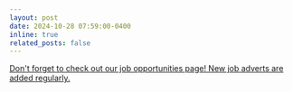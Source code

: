 ```yaml
---
layout: post
date: 2024-10-28 07:59:00-0400
inline: true
related_posts: false
---
```


[Don't forget to check out our job opportunities page! New job adverts are added regularly.](/Job_highlights)
